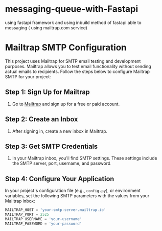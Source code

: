# messaging-queue-with-Fastapi
using fastapi framework and using inbuild method of fastapi able to messaging ( using mailtrap.com service) 

# Mailtrap SMTP Configuration

This project uses Mailtrap for SMTP email testing and development purposes. Mailtrap allows you to test email functionality without sending actual emails to recipients. Follow the steps below to configure Mailtrap SMTP for your project:

## Step 1: Sign Up for Mailtrap

1. Go to [Mailtrap](https://mailtrap.io/) and sign up for a free or paid account.

## Step 2: Create an Inbox

1. After signing in, create a new inbox in Mailtrap.

## Step 3: Get SMTP Credentials

1. In your Mailtrap inbox, you'll find SMTP settings. These settings include the SMTP server, port, username, and password.

## Step 4: Configure Your Application

In your project's configuration file (e.g., `config.py`), or environment variables, set the following SMTP parameters with the values from your Mailtrap inbox:

```python
MAILTRAP_HOST = 'your-smtp-server.mailtrap.io'
MAILTRAP_PORT = 2525
MAILTRAP_USERNAME = 'your-username'
MAILTRAP_PASSWORD = 'your-password'

